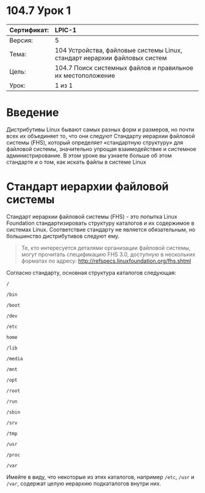 # 104.7 Урок 1

| Сертификат:   | LPIC-1                                      |
|:--------------|:--------------------------------------------|
| Версия:       | 5                                           |
| Тема:         | 104 Устройства, файловые системы Linux, стандарт иерархии файловых систем |                           
| Цель:         | 104.7 Поиск системных файлов и правильное их местоположение |
| Урок:         | 1 из 1                                      |


# Введение

Дистрибутивы Linux бывают самых разных форм и размеров, но почти всех их объединяет то, что они следуют Стандарту иерархии файловой системы (FHS), который определяет «стандартную структуру» для файловой системы, значительно упрощая взаимодействие и системное администрирование. В этом уроке вы узнаете больше об этом стандарте и о том, как искать файлы в системе Linux


# Стандарт иерархии файловой системы

Стандарт иерархии файловой системы (FHS) - это попытка Linux Foundation стандартизировать структуру каталогов и их содержимое в системах Linux. Соответствие стандарту не является обязательным, но большинство дистрибутивов следуют ему.

>Те, кто интересуется деталями организации файловой системы, могут прочитать спецификацию FHS 3.0, доступную в нескольких форматах по адресу: http://refspecs.linuxfoundation.org/fhs.shtml

Согласно стандарту, основная структура каталогов следующая:

`/`

`/bin`

`/boot`

`/dev`

`/etc`

`home`

`/lib`

`/media`

`/mnt`

`/opt`

`/root`

`/run`

`/sbin`

`/srv`

`/tmp`

`/usr`

`/proc`

`/var`

Имейте в виду, что некоторые из этих каталогов, например `/etc`, `/usr` и `/var`, содержат целую иерархию подкаталогов внутри них.
